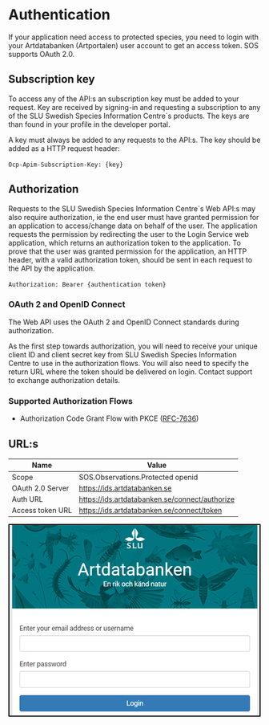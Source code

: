 ﻿# Authentication
If your application need access to protected species, you need to login with your Artdatabanken (Artportalen) user account to get an access token.
 SOS supports OAuth 2.0.

## Subscription key
To access any of the API:s an subscription key must be added to your request. Key are received by signing-in and requesting a subscription to any of the SLU Swedish Species Information Centre´s products. The keys are than found in your profile in the developer portal.

A key must always be added to any requests to the API:s. The key should be added as a HTTP request header:

`Ocp-Apim-Subscription-Key: {key}`

## Authorization
Requests to the SLU Swedish Species Information Centre´s Web API:s may also require authorization, ie the end user must have granted permission for an application to access/change data on behalf of the user. The application requests the permission by redirecting the user to the Login Service web application, which returns an authorization token to the application. To prove that the user was granted permission for the application, an HTTP header, with a valid authorization token, should be sent in each request to the API by the application.

`Authorization: Bearer {authentication token}`

### OAuth 2 and OpenID Connect
The Web API uses the OAuth 2 and OpenID Connect standards during authorization.

As the first step towards authorization, you will need to receive your unique client ID and client secret key from SLU Swedish Species Information Centre to use in the authorization flows. You will also need to specify the return URL where the token should be delivered on login. Contact support to exchange authorization details.

### Supported Authorization Flows
- Authorization Code Grant Flow with PKCE ([RFC-7636](https://datatracker.ietf.org/doc/html/rfc7636))

## URL:s

| Name 	| Value 	|
|-	|-	|
| Scope 	| SOS.Observations.Protected openid 	|
| OAuth 2.0 Server 	| https://ids.artdatabanken.se 	|
| Auth URL 	| https://ids.artdatabanken.se/connect/authorize 	|
| Access token URL 	| https://ids.artdatabanken.se/connect/token 	|


![Login page](Images/ids-login2.png "Login page")